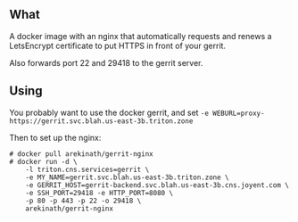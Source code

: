 ## What

A docker image with an nginx that automatically requests and renews a
LetsEncrypt certificate to put HTTPS in front of your gerrit.

Also forwards port 22 and 29418 to the gerrit server.

## Using

You probably want to use the docker gerrit, and set
`-e WEBURL=proxy-https://gerrit.svc.blah.us-east-3b.triton.zone`

Then to set up the nginx:

```
# docker pull arekinath/gerrit-nginx
# docker run -d \
	-l triton.cns.services=gerrit \
	-e MY_NAME=gerrit.svc.blah.us-east-3b.triton.zone \
	-e GERRIT_HOST=gerrit-backend.svc.blah.us-east-3b.cns.joyent.com \
	-e SSH_PORT=29418 -e HTTP_PORT=8080 \
	-p 80 -p 443 -p 22 -o 29418 \
	arekinath/gerrit-nginx
```
